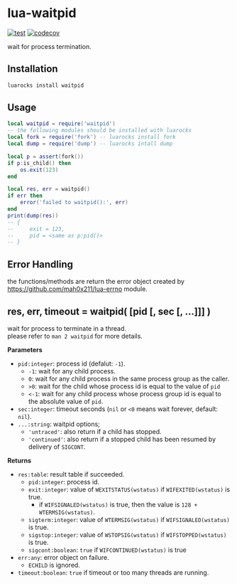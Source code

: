 # lua-waitpid

[![test](https://github.com/mah0x211/lua-waitpid/actions/workflows/test.yml/badge.svg)](https://github.com/mah0x211/lua-waitpid/actions/workflows/test.yml)
[![codecov](https://codecov.io/gh/mah0x211/lua-waitpid/branch/master/graph/badge.svg)](https://codecov.io/gh/mah0x211/lua-waitpid)

wait for process termination.

## Installation

```sh
luarocks install waitpid
```


## Usage

```lua
local waitpid = require('waitpid')
-- the following modules should be installed with luarocks
local fork = require('fork') -- luarocks install fork
local dump = require('dump') -- luarocks intall dump

local p = assert(fork())
if p:is_child() then
    os.exit(123)
end

local res, err = waitpid()
if err then
    error('failed to waitpid():', err)
end
print(dump(res))
-- {
--     exit = 123,
--     pid = <same as p:pid()>
-- }
```

## Error Handling

the functions/methods are return the error object created by https://github.com/mah0x211/lua-errno module.


## res, err, timeout = waitpid( [pid [, sec [, ...]]] )

wait for process to terminate in a thread.  
please refer to `man 2 waitpid` for more details.

**Parameters**

- `pid:integer`: process id (defalut: `-1`).
    - `-1`: wait for any child process.
    - `0`: wait for any child process in the same process group as the caller.
    - `>0`: wait for the child whose process id is equal to the value of `pid`
    - `<-1`: wait for any child process whose process group id is equal to the absolute value of `pid`.
- `sec:integer`: timeout seconds (`nil` or `<0` means wait forever, default: `nil`).
- `...:string`: waitpid options;  
    - `'untraced'`: also return if a child has stopped.
    - `'continued'`: also return if a stopped child has been resumed by delivery of `SIGCONT`.

**Returns**

- `res:table`: result table if succeeded.
    - `pid:integer`: process id.
    - `exit:integer`: value of `WEXITSTATUS(wstatus)` if `WIFEXITED(wstatus)` is true.
        - if `WIFSIGNALED(wstatus)` is true, then the value is `128 + WTERMSIG(wstatus)`.
    - `sigterm:integer`: value of `WTERMSIG(wstatus)` if `WIFSIGNALED(wstatus)` is true.
    - `sigstop:integer`: value of `WSTOPSIG(wstatus)` if `WIFSTOPPED(wstatus)` is true.
    - `sigcont:boolean`: `true` if `WIFCONTINUED(wstatus)` is true
- `err:any`: error object on failure.
    - `ECHILD` is ignored.
- `timeout:boolean`: `true` if timeout or too many threads are running.
